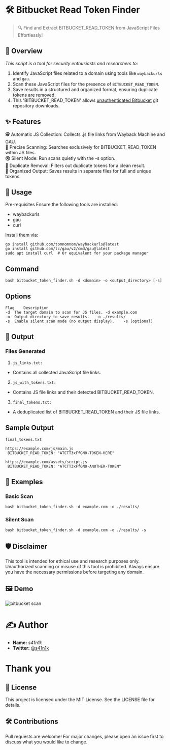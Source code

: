 # 🛠️ Bitbucket Read Token Finder

>🔍 Find and Extract BITBUCKET_READ_TOKEN from JavaScript Files Effortlessly!

## 📖 Overview
*This script is a tool for security enthusiasts and researchers to:*

1. Identify JavaScript files related to a domain using tools like `waybackurls` and `gau`.
2. Scan these JavaScript files for the presence of `BITBUCKET_READ_TOKEN`.
3. Save results in a structured and organized format, ensuring duplicate tokens are removed.
4. This 'BITBUCKET_READ_TOKEN' allows [unauthenticated Bitbucket](https://github.com/s41n1k/git-bitbucket-download) git repository downloads.

## ✨ Features
🕵️ Automatic JS Collection: Collects .js file links from Wayback Machine and GAU.\
🔎 Precise Scanning: Searches exclusively for BITBUCKET_READ_TOKEN within JS files.\
🔇 Silent Mode: Run scans quietly with the -s option.\
🧹 Duplicate Removal: Filters out duplicate tokens for a clean result.\
📂 Organized Output: Saves results in separate files for full and unique tokens.


## 🚀 Usage
Pre-requisites
Ensure the following tools are installed:

- waybackurls
- gau
- curl

Install them via:
```
go install github.com/tomnomnom/waybackurls@latest
go install github.com/lc/gau/v2/cmd/gau@latest
sudo apt install curl  # Or equivalent for your package manager
```

## Command
``` bash bitbucket_token_finder.sh -d <domain> -o <output_directory> [-s] ```

## Options
```
Flag	Description
-d	The target domain to scan for JS files.	-d example.com
-o	Output directory to save results.	-o ./results/
-s	Enable silent scan mode (no output display).	-s (optional)
```
## 📂 Output
### Files Generated
1. `js_links.txt:`
  - Contains all collected JavaScript file links.
2. `js_with_tokens.txt:`
  - Contains JS file links and their detected BITBUCKET_READ_TOKEN.
3. `final_tokens.txt:`
  - A deduplicated list of BITBUCKET_READ_TOKEN and their JS file links.

## Sample Output
`final_tokens.txt`
```
https://example.com/js/main.js
 BITBUCKET_READ_TOKEN: "ATCTT3xFfGN0-TOKEN-HERE"

https://example.com/assets/script.js
 BITBUCKET_READ_TOKEN: "ATCTT3xFfGN0-ANOTHER-TOKEN"
```
## 🔧 Examples
  ### Basic Scan
`bash bitbucket_token_finder.sh -d example.com -o ./results/`
  ### Silent Scan
`bash bitbucket_token_finder.sh -d example.com -o ./results/ -s`

## 🛡️ Disclaimer
This tool is intended for ethical use and research purposes only. Unauthorized scanning or misuse of this tool is prohibited. Always ensure you have the necessary permissions before targeting any domain.

## 🖼️ Demo
![bitbucket scan](https://github.com/user-attachments/assets/90c2145a-77a1-4f8c-904c-de0e612c14fd)

# ✍️ Author
- **Name:** *s41n1k*
- **Twitter:** [@s41n1k](https://x.com/s41n1k)

# **Thank you**


## 📃 License
This project is licensed under the MIT License. See the LICENSE file for details.

## 🛠️ Contributions
Pull requests are welcome! For major changes, please open an issue first to discuss what you would like to change.
